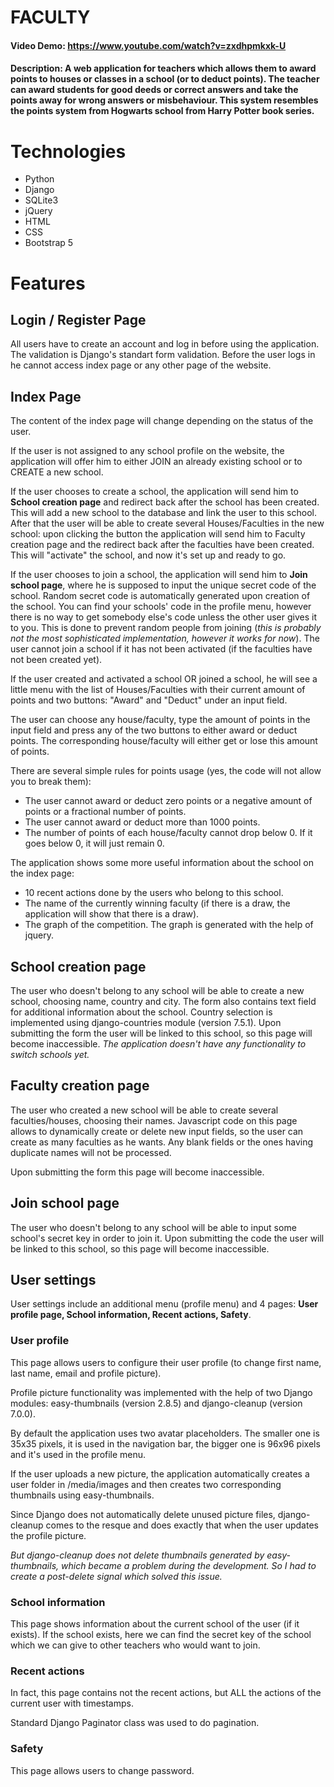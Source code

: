 # FACULTY
#### Video Demo:  <https://www.youtube.com/watch?v=zxdhpmkxk-U>
#### Description: A web application for teachers which allows them to award points to houses or classes in a school (or to deduct points). The teacher can award students for good deeds or correct answers and take the points away for wrong answers or misbehaviour. This system resembles the points system from Hogwarts school from Harry Potter book series.

# Technologies

- Python
- Django
- SQLite3
- jQuery
- HTML
- CSS
- Bootstrap 5

# Features

## Login / Register Page

All users have to create an account and log in before using the application. The validation is Django's standart form validation. Before the user logs in he cannot access index page or any other page of the website.

## Index Page
The content of the index page will change depending on the status of the user.

If the user is not assigned to any school profile on the website, the application will offer him to either JOIN an already existing school or to CREATE a new school.

If the user chooses to create a school, the application will send him to **School creation page** and redirect back after the school has been created. This will add a new school to the database and link the user to this school. After that the user will be able to create several Houses/Faculties in the new school: upon clicking the button the application will send him to Faculty creation page and the redirect back after the faculties have been created. This will "activate" the school, and now it's set up and ready to go.

If the user chooses to join a school, the application will send him to **Join school page**, where he is supposed to input the unique secret code of the school. Random secret code is automatically generated upon creation of the school. You can find your schools' code in the profile menu, however there is no way to get somebody else's code unless the other user gives it to you. This is done to prevent random people from joining (*this is probably not the most sophisticated implementation, however it works for now*). The user cannot join a school if it has not been activated (if the faculties have not been created yet).

If the user created and activated a school OR joined a school, he will see a little menu with the list of Houses/Faculties with their current amount of points and two buttons: "Award" and "Deduct" under an input field.

The user can choose any house/faculty, type the amount of points in the input field and press any of the two buttons to either award or deduct points. The corresponding house/faculty will either get or lose this amount of points.

There are several simple rules for points usage (yes, the code will not allow you to break them):

- The user cannot award or deduct zero points or a negative amount of points or a fractional number of points.
- The user cannot award or deduct more than 1000 points.
- The number of points of each house/faculty cannot drop below 0. If it goes below 0, it will just remain 0.

The application shows some more useful information about the school on the index page:

 - 10 recent actions done by the users who belong to this school.
 - The name of the currently winning faculty (if there is a draw, the application will show that there is a draw).
 - The graph of the competition. The graph is generated with the help of jquery.

## School creation page

The user who doesn't belong to any school will be able to create a new school, choosing name, country and city. The form also contains text field for additional information about the school. Country selection is implemented using django-countries module (version 7.5.1). Upon submitting the form the user will be linked to this school, so this page will become inaccessible. *The application doesn't have any functionality to switch schools yet.*

## Faculty creation page

The user who created a new school will be able to create several faculties/houses, choosing their names. Javascript code on this page allows to dynamically create or delete new input fields, so the user can create as many faculties as he wants. Any blank fields or the ones having duplicate names will not be processed.

Upon submitting the form this page will become inaccessible.

## Join school page

The user who doesn't belong to any school will be able to input some school's secret key in order to join it. Upon submitting the code the user will be linked to this school, so this page will become inaccessible.  

## User settings

User settings include an additional menu (profile menu) and 4 pages:  **User profile page, School information, Recent actions, Safety**.

###  User profile

This page allows users to configure their user profile (to change first name, last name, email and profile picture).

Profile picture functionality was implemented with the help of two Django modules: easy-thumbnails (version 2.8.5) and django-cleanup (version 7.0.0).

By default the application uses two avatar placeholders. The smaller one is 35x35 pixels, it is used in the navigation bar, the bigger one is 96x96 pixels and it's used in the profile menu.

If the user uploads a new picture, the application automatically creates a user folder in /media/images and then creates two corresponding thumbnails using easy-thumbnails.

Since Django does not automatically delete unused picture files, django-cleanup comes to the resque and does exactly that when the user updates the profile picture.

*But django-cleanup does not delete thumbnails generated by easy-thumbnails, which became a problem during the development. So I had to create a post-delete signal which solved this issue.*

### School information

This page shows information about the current school of the user (if it exists). If the school exists, here we can find the secret key of the school which we can give to other teachers who would want to join.

### Recent actions

In fact, this page contains not the recent actions, but ALL the actions of the current user with timestamps.

Standard Django Paginator class was used to do pagination.

### Safety

This page allows users to change password.

